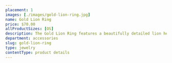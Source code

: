 ```yaml
---
placement: 1
images: [./images/gold-lion-ring.jpg]
name: Gold Lion Ring
price: $70.00
allProductSizes: [OS]
description: The Gold Lion Ring features a beautifully detailed lion head design, capturing the fierce and majestic spirit of this regal animal. The lion's mane and features are expertly etched and carved, showcasing the attention to detail that has gone into creating this unique piece of jewelry.
department: accessories
slug: gold-lion-ring
type: jewelry
contentType: product details
---
```

